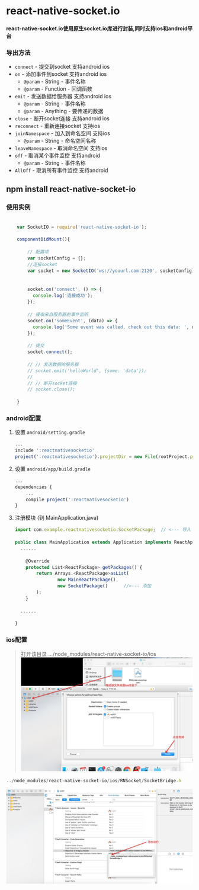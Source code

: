 # react-native-socket.io
#### react-native-socket.io使用原生socket.io库进行封装,同时支持ios和android平台
### 导出方法
- `connect` - 提交到socket  支持android ios
- `on` - 添加事件到socket  支持android ios
    - `@param` - String - 事件名称
    - `@param` - Function - 回调函数
- `emit` - 发送数据给服务器  支持android ios
    - `@param` - String - 事件名称
    - `@param` - Anything - 要传递的数据
- `close` - 断开socket连接  支持android ios
- `reconnect` - 重新连接socket  支持ios
- `joinNamespace` - 加入到命名空间  支持ios
	 - `@param` - String - 命名空间名称
- `leaveNamespace` - 取消命名空间  支持ios
- `off` - 取消某个事件监控  支持android
	- `@param` - String - 事件名称
- `AllOff` - 取消所有事件监控  支持android

## npm install react-native-socket-io

### 使用实例

```js
    
    var SocketIO = require('react-native-socket-io');

    componentDidMount(){

        // 配置项
        var socketConfig = {};
        //连接socket
        var socket = new SocketIO('ws://youurl.com:2120', socketConfig);


        socket.on('connect', () => {
          console.log('连接成功');
        });

        // 接收来自服务器的事件监听
        socket.on('someEvent', (data) => {
          console.log('Some event was called, check out this data: ', data);
        });

        // 提交
        socket.connect();

        // // 发送数据给服务器
        // socket.emit('helloWorld', {some: 'data'});
        //
        // // 断开socket连接
        // socket.close();

    }

```

### android配置
1. 设置 `android/setting.gradle`

    ```js
    ...
	include ':reactnativesocketio'
	project(':reactnativesocketio').projectDir = new File(rootProject.projectDir, '../node_modules/react-native-socket-io/android/reactnativesocketio')

    ```

2. 设置 `android/app/build.gradle`

    ```js
    ...
    dependencies {
        ...
        compile project(':reactnativesocketio')
    }
    ```
    
3. 注册模块 (到 MainApplication.java)

    ```js
    import com.example.reactnativesocketio.SocketPackage;  // <--- 导入

    public class MainApplication extends Application implements ReactApplication {
      ......

        @Override
    	protected List<ReactPackage> getPackages() {
      		return Arrays.<ReactPackage>asList(
          			new MainReactPackage(),
          			new SocketPackage()      //<--- 添加
      		);
    	} 

      ......

    }
    ```

### ios配置
> 打开该目录 .../node_modules/react-native-socket-io/ios
![Mou icon1](/assets/a1.png)

   ```js
   ../node_modules/react-native-socket-io/ios/RNSocket/SocketBridge.h
   
   ```
![Mou icon1](/assets/a2.png)






